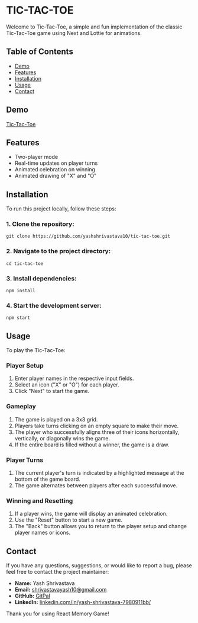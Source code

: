# TIC-TAC-TOE

Welcome to Tic-Tac-Toe, a simple and fun implementation of the classic Tic-Tac-Toe game using Next and Lottie for animations.

## Table of Contents

- [Demo](#demo)
- [Features](#features)
- [Installation](#installation)
- [Usage](#usage)
- [Contact](#contact)

## Demo

[Tic-Tac-Toe](https://tic-tac-toe-tic.vercel.app/)

## Features

- Two-player mode
- Real-time updates on player turns
- Animated celebration on winning
- Animated drawing of "X" and "O"

## Installation

To run this project locally, follow these steps:


### 1. Clone the repository:
```
git clone https://github.com/yashshrivastava10/tic-tac-toe.git
```

### 2. Navigate to the project directory:
```
cd tic-tac-toe
```

### 3. Install dependencies:
```
npm install
```

### 4. Start the development server:
```
npm start
```


## Usage

To play the Tic-Tac-Toe:

### Player Setup
1. Enter player names in the respective input fields.
2. Select an icon ("X" or "O") for each player.
3. Click "Next" to start the game.

### Gameplay
1. The game is played on a 3x3 grid.
2. Players take turns clicking on an empty square to make their move.
3. The player who successfully aligns three of their icons horizontally, vertically, or diagonally wins the game.
4. If the entire board is filled without a winner, the game is a draw.

### Player Turns
1. The current player's turn is indicated by a highlighted message at the bottom of the game board.
2. The game alternates between players after each successful move.

### Winning and Resetting
1. If a player wins, the game will display an animated celebration.
2. Use the "Reset" button to start a new game.
3. The "Back" button allows you to return to the player setup and change player names or icons.

## Contact

If you have any questions, suggestions, or would like to report a bug, please feel free to contact the project maintainer:

- **Name:** Yash Shrivastava
- **Email:** [shrivastavayash10@gmail.com](shrivastavayash10@gmail.com)
- **GitHub:** [GitPal](https://github.com/YashShrivastava10)
- **LinkedIn:** [linkedin.com/in/yash-shrivastava-7980911bb/](https://www.linkedin.com/in/yash-shrivastava-7980911bb/)

Thank you for using React Memory Game!
